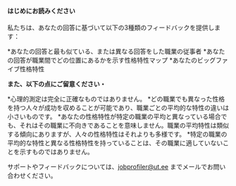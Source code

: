 #### はじめにお読みください
私たちは、あなたの回答に基づいて以下の3種類のフィードバックを提供します：

*あなたの回答と最も似ている、または異なる回答をした職業の従事者
*あなたの回答が職業間でどの位置にあるかを示す性格特性マップ
*あなたのビッグファイブ性格特性

**また、以下の点にご留意ください・**

*心理的測定は完全に正確なものではありません。
*どの職業でも異なった性格を持つ人々が成功を収めることが可能であり、職業ごとの平均的な特性の違いは小さいものです。
*あなたの性格特性が特定の職業の平均と異なっている場合でも、それはその職業に不向きであることを意味しません。職業の平均特性は類似する傾向にありますが、人々の性格特性はそれよりも多様です。
*特定の職業の平均的な特性と異なる性格特性を持っていることは、その職業に適していないことを示すものではありません。

サポートやフィードバックについては、jobprofiler@ut.ee までメールでお問い合わせください。
